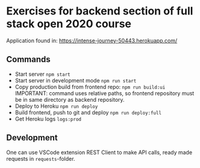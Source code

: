 # Exercises for backend section of full stack open 2020 course

Application found in:
https://intense-journey-50443.herokuapp.com/

## Commands

- Start server `npm start`
- Start server in development mode `npm run start`
- Copy production build from frontend repo: `npm run build:ui` IMPORTANT: command uses relative paths, so frontend repository must be in same directory as backend repository.
- Deploy to Heroku `npm run deploy`
- Build frontend, push to git and deploy `npm run deploy:full`
- Get Heroku logs `logs:prod`

## Development

One can use VSCode extension REST Client to make API calls, ready made requests in `requests`-folder.
